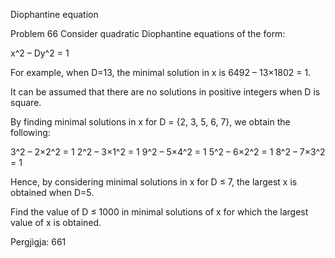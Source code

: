 
Diophantine equation

Problem 66
Consider quadratic Diophantine equations of the form:

x^2 – Dy^2 = 1

For example, when D=13, the minimal solution in x is 6492 – 13×1802 = 1.

It can be assumed that there are no solutions in positive integers when D is square.

By finding minimal solutions in x for D = {2, 3, 5, 6, 7}, we obtain the following:

3^2 – 2×2^2 = 1
2^2 – 3×1^2 = 1
9^2 – 5×4^2 = 1
5^2 – 6×2^2 = 1
8^2 – 7×3^2 = 1

Hence, by considering minimal solutions in x for D ≤ 7, the largest x is obtained when D=5.

Find the value of D ≤ 1000 in minimal solutions of x for which the largest value of x is obtained.

Pergjigja:  661
